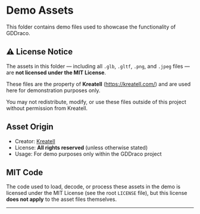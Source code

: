 # Demo Assets

This folder contains demo files used to showcase the functionality of GDDraco.

## ⚠️ License Notice

The assets in this folder — including all `.glb`, `.gltf`, `.png`, and `.jpeg` files — are **not licensed under the MIT License**.

These files are the property of **Kreatell** (https://kreatell.com/) and are used here for demonstration purposes only.

You may not redistribute, modify, or use these files outside of this project without permission from Kreatell.

## Asset Origin

- Creator: [Kreatell](https://kreatell.com/)
- License: **All rights reserved** (unless otherwise stated)
- Usage: For demo purposes only within the GDDraco project

## MIT Code

The code used to load, decode, or process these assets in the demo is licensed under the MIT License (see the root `LICENSE` file), but this license **does not apply** to the asset files themselves.

---
